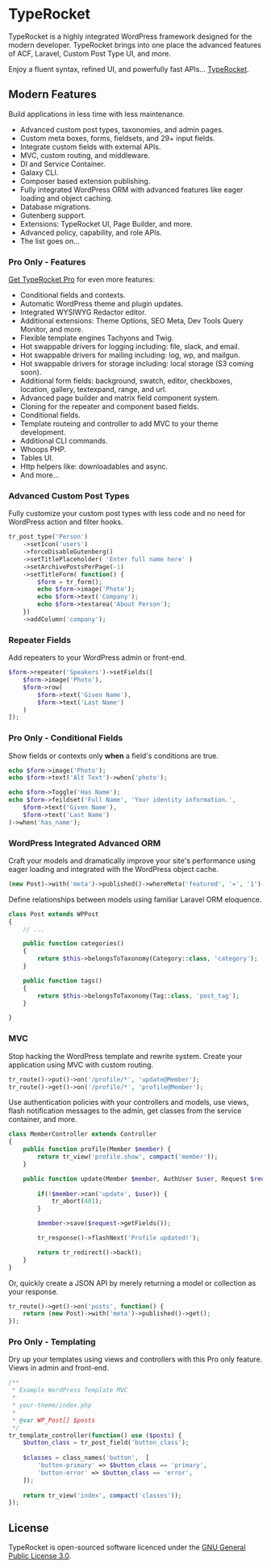 # TypeRocket

TypeRocket is a highly integrated WordPress framework designed for the modern developer. TypeRocket brings into one place the advanced features of ACF, Laravel, Custom Post Type UI, and more. 

Enjoy a fluent syntax, refined UI, and powerfully fast APIs... [TypeRocket](http://typerocket.com).

## Modern Features

Build applications in less time with less maintenance.

- Advanced custom post types, taxonomies, and admin pages.
- Custom meta boxes, forms, fieldsets, and 29+ input fields.
- Integrate custom fields with external APIs.
- MVC, custom routing, and middleware.
- DI and Service Container.
- Galaxy CLI.
- Composer based extension publishing.
- Fully integrated WordPress ORM with advanced features like eager loading and object caching.
- Database migrations.
- Gutenberg support.
- Extensions: TypeRocket UI, Page Builder, and more.
- Advanced policy, capability, and role APIs.
- The list goes on...

### Pro Only - Features

[Get TypeRocket Pro](https://typerocket.com/pricing/) for even more features:

- Conditional fields and contexts.
- Automatic WordPress theme and plugin updates.
- Integrated WYSIWYG Redactor editor.
- Additional extensions: Theme Options, SEO Meta, Dev Tools Query Monitor, and more.
- Flexible template engines Tachyons and Twig.
- Hot swappable drivers for logging including: file, slack, and email.
- Hot swappable drivers for mailing including: log, wp, and mailgun.
- Hot swappable drivers for storage including: local storage (S3 coming soon).
- Additional form fields: background, swatch, editor, checkboxes, location, gallery, textexpand, range, and url.
- Advanced page builder and matrix field component system.
- Cloning for the repeater and component based fields.
- Conditional fields.
- Template routeing and controller to add MVC to your theme development.
- Additional CLI commands.
- Whoops PHP.
- Tables UI.
- Http helpers like: downloadables and async.
- And more...

### Advanced Custom Post Types

Fully customize your custom post types with less code and no need for WordPress action and filter hooks.   

```php
tr_post_type('Person')
    ->setIcon('users')
    ->forceDisableGutenberg()
    ->setTitlePlaceholder( 'Enter full name here' )
    ->setArchivePostsPerPage(-1)
    ->setTitleForm( function() {
        $form = tr_form();
        echo $form->image('Photo');
        echo $form->text('Company');
        echo $form->textarea('About Person');
    })
    ->addColumn('company');
```

### Repeater Fields

Add repeaters to your WordPress admin or front-end.  

```php
$form->repeater('Speakers')->setFields([
    $form->image('Photo'),
    $form->row(
        $form->text('Given Name'),
        $form->text('Last Name')
    )
]);
```

### Pro Only - Conditional Fields

Show fields or contexts only **when** a field's conditions are true.  

```php
echo $form->image('Photo');
echo $form->text('Alt Text')->when('photo');

echo $form->Toggle('Has Name');
echo $form->feildset('Full Name', 'Your identity information.',
    $form->text('Given Name'),
    $form->text('Last Name')
)->when('has_name');
```

### WordPress Integrated Advanced ORM

Craft your models and dramatically improve your site's performance using eager loading and integrated with the WordPress object cache.

```php
(new Post)->with('meta')->published()->whereMeta('featured', '=', '1')->get();
```

Define relationships between models using familiar Laravel ORM eloquence.

```php
class Post extends WPPost
{
    // ...

    public function categories()
    {
        return $this->belongsToTaxonomy(Category::class, 'category');
    }

    public function tags()
    {
        return $this->belongsToTaxonomy(Tag::class, 'post_tag');
    }

}
```

### MVC

Stop hacking the WordPress template and rewrite system. Create your application using MVC with custom routing.

```php
tr_route()->put()->on('/profile/*', 'update@Member');
tr_route()->get()->on('/profile/*', 'profile@Member');
```

Use authentication policies with your controllers and models, use views, flash notification messages to the admin, get classes from the service container, and more.

```php
class MemberController extends Controller
{
    public function profile(Member $member) {
        return tr_view('profile.show', compact('member'));
    }

    public function update(Member $member, AuthUser $user, Request $request ) {
        
        if(!$member->can('update', $user)) {
            tr_abort(401);
        }

        $member->save($request->getFields());

        tr_response()->flashNext('Profile updated!');

        return tr_redirect()->back();
    }
}
```

Or, quickly create a JSON API by merely returning a model or collection as your response.

```php
tr_route()->get()->on('posts', function() {
    return (new Post)->with('meta')->published()->get();
});
```

### Pro Only - Templating

Dry up your templates using views and controllers with this Pro only feature. Views in admin and front-end.

```php
/**
 * Example WordPress Template MVC
 * 
 * your-theme/index.php
 *
 * @var WP_Post[] $posts
 */
tr_template_controller(function() use ($posts) {
    $button_class = tr_post_field('button_class');
    
    $classes = class_names('button',  [
        'button-primary' => $button_class == 'primary',
        'button-error' => $button_class == 'error',
    ]);
    
    return tr_view('index', compact('classes'));
});
```

## License

TypeRocket is open-sourced software licenced under the [GNU General Public License 3.0](https://www.gnu.org/licenses/gpl-3.0.en.html).